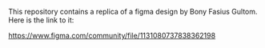 This repository contains a replica of a figma design by Bony Fasius Gultom. Here is the link to it:

https://www.figma.com/community/file/1131080737838362198
